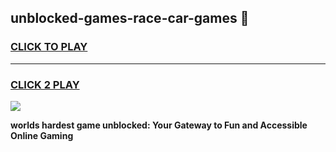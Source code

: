 
## unblocked-games-race-car-games 👋
<h3>
<a href="https://premium.freeplayer.one?title=unblocked-games-race-car-games&ref=14F">CLICK TO PLAY</a></h3>
<hr>

<h3>
<a href="https://premium.freeplayer.one?title=unblocked-games-race-car-games&ref=14F">CLICK 2 PLAY</a>
  
</h3>

<a href="https://premium.freeplayer.one?title=unblocked-games-race-car-games&ref=12F/"><img src="https://clearcache.store/games.png"></a>


**worlds hardest game unblocked: Your Gateway to Fun and Accessible Online Gaming**
